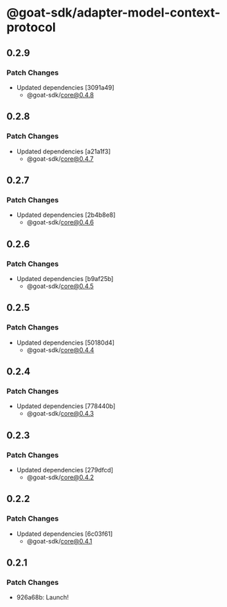 # @goat-sdk/adapter-model-context-protocol

## 0.2.9

### Patch Changes

- Updated dependencies [3091a49]
  - @goat-sdk/core@0.4.8

## 0.2.8

### Patch Changes

- Updated dependencies [a21a1f3]
  - @goat-sdk/core@0.4.7

## 0.2.7

### Patch Changes

- Updated dependencies [2b4b8e8]
  - @goat-sdk/core@0.4.6

## 0.2.6

### Patch Changes

- Updated dependencies [b9af25b]
  - @goat-sdk/core@0.4.5

## 0.2.5

### Patch Changes

- Updated dependencies [50180d4]
  - @goat-sdk/core@0.4.4

## 0.2.4

### Patch Changes

- Updated dependencies [778440b]
  - @goat-sdk/core@0.4.3

## 0.2.3

### Patch Changes

- Updated dependencies [279dfcd]
  - @goat-sdk/core@0.4.2

## 0.2.2

### Patch Changes

- Updated dependencies [6c03f61]
  - @goat-sdk/core@0.4.1

## 0.2.1

### Patch Changes

- 926a68b: Launch!

